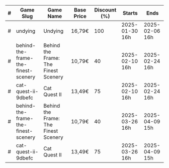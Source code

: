 |#|Game Slug|Game Name|Base Price|Discount (%)|Starts|Ends|
|---|---|---|---|---|---|---|
|#|undying|Undying|16,79€|100|2025-01-30 16h|2025-02-06 16h|
|#|behind-the-frame-the-finest-scenery|Behind the Frame: The Finest Scenery|10,79€|40|2025-02-10 16h|2025-02-24 16h|
|#|cat-quest-ii-9dbefc|Cat Quest II|13,49€|75|2025-02-10 16h|2025-02-24 16h|
|#|behind-the-frame-the-finest-scenery|Behind the Frame: The Finest Scenery|10,79€|40|2025-03-26 16h|2025-04-09 15h|
|#|cat-quest-ii-9dbefc|Cat Quest II|13,49€|75|2025-03-26 16h|2025-04-09 15h|
